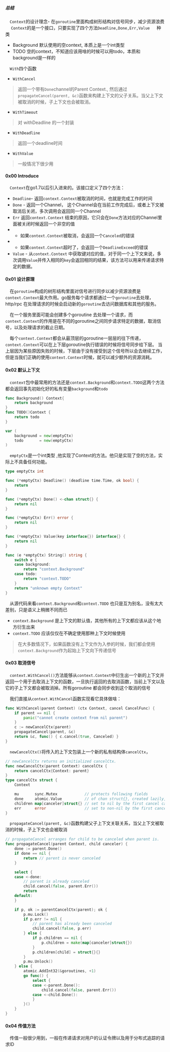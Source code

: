 ##### 总结
&emsp;`Context`的设计理念- 在`goroutine`里面构成树形结构对信号同步，减少资源浪费
&emsp; `Context`的是一个接口，只要实现了四个方法`Deadline,Done,Err,Value`
&emsp; 种类
- Background  默认使用的空context, 本质上是一个int类型
- TODO        空的context，不知道应该用啥的时候可以用todo，本质和background是一样的

&emsp;`With`四个函数
- `WithCancel`
>  返回一个带有`Done`channel的Parent Context., 然后通过`propagateCancel(parent, &c)`函数来构建上下文的父子关系。当父上下文被取消的时候，子上下文也会被取消。
- `WithTimeout`
> 对 withDeadline 的一个封装
- `WithDeadline`
> 返回一个deadline时间
- `WithValue`
> 一般情况下很少用




#### 0x00 Introduce
&emsp;`Context`在go1.7以后引入进来的。该接口定义了四个方法：
- `Deadline`- 返回`context.Context`被取消的时间，也就是完成工作的时间
- `Done` - 返回一个Channel， 这个Channel会在当前工作完成后，或者上下文被取消后关闭，多次调用会返回同一个Channel
- `Err` 返回`context.Context` 结束的原因，它只会在`Done`方法对应的Channel里面被关闭时候返回一个非空的值
- * 如果`context.Context`被取消，会返回一个`Canceled`的错误
- * 如果`context.Context`超时了，会返回一个`DeadlineExceed`的错误
- `Value` - 从`context.Context` 中获取键对应的值，对于同一个上下文来说，多次调用`Value`并传入相同的`key`会返回相同的结果，该方法可以用来传递请求特定的数据。


#### 0x01 设计原理
&emsp;在`goroutine`构成的树形结构里面对信号进行同步以减少资源浪费是`context.Context`最大作用。go服务每个请求都通过一个`goroutine`去处理，http/rpc 在处理请求的时候会启动新的`goroutine`去访问数据库和其他的服务。

&emsp;在一个服务里面可能会创建多个goroutine 去处理一个请求，而`context.Context`的作用是在不同的goroutine之间同步请求特定的数据，取消信号，以及处理请求的截止日期。

&emsp;每个`context.Context`都会从最顶层的goroutine一层层的往下传递，`context.Context`可以在上下层goroutine执行错误的时候将信号同步给下层。 当上层因为某些原因失败的时候，下层由于没有接受到这个信号所以会去继续工作，但是当我们正确的使用`context.Context`时候，就可以减少额外的资源消耗。


#### 0x02 默认上下文
&emsp;`context`包中最常用的方法还是`context.Background`和`context.TODO`这两个方法都会返回事先初始化好的私有变量`background`和`todo`

```go 
func Background() Context{
    return background
}
func TODO()Context {
    return todo
}

var (
	background = new(emptyCtx)
	todo       = new(emptyCtx)
)

```
&emsp;`emptyCtx`是一个int类型 ,他实现了Context的方法。他只是实现了空的方法，实际上不具备任何功能。
```go 
type emptyCtx int

func (*emptyCtx) Deadline() (deadline time.Time, ok bool) {
	return
}

func (*emptyCtx) Done() <-chan struct{} {
	return nil
}

func (*emptyCtx) Err() error {
	return nil
}

func (*emptyCtx) Value(key interface{}) interface{} {
	return nil
}

func (e *emptyCtx) String() string {
	switch e {
	case background:
		return "context.Background"
	case todo:
		return "context.TODO"
	}
	return "unknown empty Context"
}
```
&emsp;从源代码来看`context.Background`和`context.TODO` 也只是互为别名，没有太大差别，只是语义上稍微不同而已
-  `context.Background` 是上下文的默认值，其他所有的上下文都应该从这个地方衍生出来
- `context.TODO` 应该仅仅在不确定使用那种上下文时候使用

> 在大多数情况下，如果函数没有上下文作为入参的时候，我们都会使用`context.Background`作为起始上下文向下传递信号

#### 0x03 取消信号
&emsp;`context.WithCancel()`方法能够从`context.Context`中衍生出一个新的上下文并返回一个用于去取消上下文的函数，一旦执行返回的去取消函数，当前上下文以及它的子上下文都会被取消掉。所有goroutine 都会同步收到这个取消的信号

&emsp;我们直接从`context.WithCancel`函数实现看它具体做啥：
```go 
func WithCancel(parent Context) (ctx Context, cancel CancelFunc) {
	if parent == nil {
		panic("cannot create context from nil parent")
	}
	c := newCancelCtx(parent)
	propagateCancel(parent, &c)
	return &c, func() { c.cancel(true, Canceled) }
}

```
&emsp;`newCancelCtx()`将传入的上下文包装上一个新的私有结构体`cancelCtx`，
```go 
// newCancelCtx returns an initialized cancelCtx.
func newCancelCtx(parent Context) cancelCtx {
	return cancelCtx{Context: parent}
}
type cancelCtx struct {
	Context

	mu       sync.Mutex            // protects following fields
	done     atomic.Value          // of chan struct{}, created lazily, closed by first cancel call
	children map[canceler]struct{} // set to nil by the first cancel call
	err      error                 // set to non-nil by the first cancel call
}
```

&emsp;`propagateCancel(parent, &c)`函数构建父子上下文关联关系，当父上下文被取消的时候，子上下文也会被取消
```go 
// propagateCancel arranges for child to be canceled when parent is.
func propagateCancel(parent Context, child canceler) {
	done := parent.Done()
	if done == nil {
		return // parent is never canceled
	}

	select {
	case <-done:
		// parent is already canceled
		child.cancel(false, parent.Err())
		return
	default:
	}

	if p, ok := parentCancelCtx(parent); ok {
		p.mu.Lock()
		if p.err != nil {
			// parent has already been canceled
			child.cancel(false, p.err)
		} else {
			if p.children == nil {
				p.children = make(map[canceler]struct{})
			}
			p.children[child] = struct{}{}
		}
		p.mu.Unlock()
	} else {
		atomic.AddInt32(&goroutines, +1)
		go func() {
			select {
			case <-parent.Done():
				child.cancel(false, parent.Err())
			case <-child.Done():
			}
		}()
	}
}
```


#### 0x04 传值方法
&emsp;传值一般很少用到，一般在传递请求对用户的认证令牌以及用于分布式追踪的请求ID




